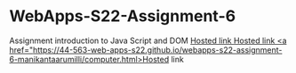 # WebApps-S22-Assignment-6
Assignment introduction to Java Script and DOM
<a href="https://44-563-web-apps-s22.github.io/webapps-s22-assignment-6-manikantaarumilli/president.html">Hosted link
 <a href="https://44-563-web-apps-s22.github.io/webapps-s22-assignment-6-manikantaarumilli/tips.html">Hosted link
<a href="https://44-563-web-apps-s22.github.io/webapps-s22-assignment-6-manikantaarumilli/computer.html>Hosted link
  
  
  
  
  
  
  
  
  
  
  
  
  
  
  
  
  
  
  
  
  
  
  
  
